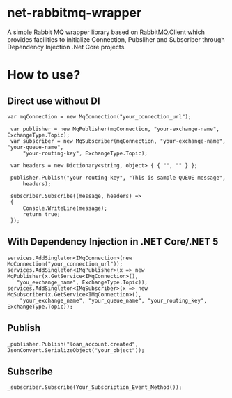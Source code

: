 # net-rabbitmq-wrapper
 A simple Rabbit MQ wrapper library based on RabbitMQ.Client which provides facilities to initialize Connection, Pubsliher and Subscriber through Dependency Injection .Net Core projects.

# How to use?

Direct use without DI
----------------------
```
var mqConnection = new MqConnection("your_connection_url");

 var publisher = new MqPublisher(mqConnection, "your-exchange-name", ExchangeType.Topic);
 var subscriber = new MqSubscriber(mqConnection, "your-exchange-name", "your-queue-name",
     "your-routing-key", ExchangeType.Topic);

 var headers = new Dictionary<string, object> { { "", "" } };

 publisher.Publish("your-routing-key", "This is sample QUEUE message", 
     headers);

 subscriber.Subscribe((message, headers) =>
 {
     Console.WriteLine(message);
     return true;
 });
```

With Dependency Injection in .NET Core/.NET 5
---------------------------------------------
```
services.AddSingleton<IMqConnection>(new MqConnection("your_connection_url"));
services.AddSingleton<IMqPublisher>(x => new MqPublisher(x.GetService<IMqConnection>(),
   "you_exchange_name", ExchangeType.Topic));
services.AddSingleton<IMqSubscriber>(x => new MqSubscriber(x.GetService<IMqConnection>(),
    "your_exchange_name", "your_queue_name", "your_routing_key", ExchangeType.Topic));
```

Publish
--------
```
_publisher.Publish("loan_account.created", JsonConvert.SerializeObject("your_object"));
```

Subscribe
---------
```
_subscriber.Subscribe(Your_Subscription_Event_Method());
```
